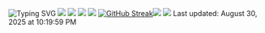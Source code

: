 ![Typing SVG](https://readme-typing-svg.demolab.com?font=Fira+Code&duration=6000&pause=1000&color=FF4C69&center=true&random=true&width=435&lines=Hey%2C+There+it's++Shourav+.+.+.+) ![](http://github-profile-summary-cards.vercel.app/api/cards/profile-details?username=rhshourav&theme=transparent)
![](http://github-profile-summary-cards.vercel.app/api/cards/repos-per-language?username=rhshourav&theme=transparent) ![](http://github-profile-summary-cards.vercel.app/api/cards/stats?username=rhshourav&theme=transparent) 
![](http://github-profile-summary-cards.vercel.app/api/cards/productive-time?username=rhshourav&theme=transparent&utcOffset=6) [![GitHub Streak](https://streak-stats.demolab.com?user=rhshourav&theme=transparent&hide_border=true&border_radius=4.6&card_width=320)](https://git.io/streak-stats)![](https://tryhackme-badges.s3.amazonaws.com/deshoha.png) ![](https://komarev.com/ghpvc/?username=rhshourav&color=03fca9)
Last updated: August 30, 2025 at 10:19:59 PM 
